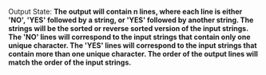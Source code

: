 Output State: **The output will contain n lines, where each line is either 'NO', 'YES' followed by a string, or 'YES' followed by another string. The strings will be the sorted or reverse sorted version of the input strings. The 'NO' lines will correspond to the input strings that contain only one unique character. The 'YES' lines will correspond to the input strings that contain more than one unique character. The order of the output lines will match the order of the input strings.**